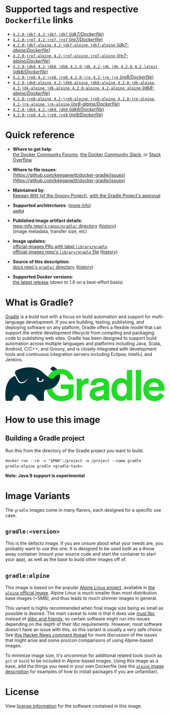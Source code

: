 <!--

********************************************************************************

WARNING:

    DO NOT EDIT "gradle/README.md"

    IT IS AUTO-GENERATED

    (from the other files in "gradle/" combined with a set of templates)

********************************************************************************

-->

# Supported tags and respective `Dockerfile` links

-	[`4.2.0-jdk7`, `4.2-jdk7`, `jdk7` (*jdk7/Dockerfile*)](https://github.com/keeganwitt/docker-gradle/blob/65d97a521e3af7b537c0ba7a33b4a0685f66b457/jdk7/Dockerfile)
-	[`4.2.0-jre7`, `4.2-jre7`, `jre7` (*jre7/Dockerfile*)](https://github.com/keeganwitt/docker-gradle/blob/65d97a521e3af7b537c0ba7a33b4a0685f66b457/jre7/Dockerfile)
-	[`4.2.0-jdk7-alpine`, `4.2-jdk7-alpine`, `jdk7-alpine` (*jdk7-alpine/Dockerfile*)](https://github.com/keeganwitt/docker-gradle/blob/65d97a521e3af7b537c0ba7a33b4a0685f66b457/jdk7-alpine/Dockerfile)
-	[`4.2.0-jre7-alpine`, `4.2-jre7-alpine`, `jre7-alpine` (*jre7-alpine/Dockerfile*)](https://github.com/keeganwitt/docker-gradle/blob/65d97a521e3af7b537c0ba7a33b4a0685f66b457/jre7-alpine/Dockerfile)
-	[`4.2.0-jdk8`, `4.2-jdk8`, `jdk8`, `4.2.0-jdk`, `4.2-jdk`, `jdk`, `4.2.0`, `4.2`, `latest` (*jdk8/Dockerfile*)](https://github.com/keeganwitt/docker-gradle/blob/65d97a521e3af7b537c0ba7a33b4a0685f66b457/jdk8/Dockerfile)
-	[`4.2.0-jre8`, `4.2-jre8`, `jre8`, `4.2.0-jre`, `4.2-jre`, `jre` (*jre8/Dockerfile*)](https://github.com/keeganwitt/docker-gradle/blob/65d97a521e3af7b537c0ba7a33b4a0685f66b457/jre8/Dockerfile)
-	[`4.2.0-jdk8-alpine`, `4.2-jdk8-alpine`, `jdk8-alpine`, `4.2.0-jdk-alpine`, `4.2-jdk-alpine`, `jdk-alpine`, `4.2.0-alpine`, `4.2-alpine`, `alpine` (*jdk8-alpine/Dockerfile*)](https://github.com/keeganwitt/docker-gradle/blob/65d97a521e3af7b537c0ba7a33b4a0685f66b457/jdk8-alpine/Dockerfile)
-	[`4.2.0-jre8-alpine`, `4.2-jre8-alpine`, `jre8-alpine`, `4.2.0-jre-alpine`, `4.2-jre-alpine`, `jre-alpine` (*jre8-alpine/Dockerfile*)](https://github.com/keeganwitt/docker-gradle/blob/65d97a521e3af7b537c0ba7a33b4a0685f66b457/jre8-alpine/Dockerfile)
-	[`4.2.0-jdk9`, `4.2-jdk9`, `jdk9` (*jdk9/Dockerfile*)](https://github.com/keeganwitt/docker-gradle/blob/65d97a521e3af7b537c0ba7a33b4a0685f66b457/jdk9/Dockerfile)
-	[`4.2.0-jre9`, `4.2-jre9`, `jre9` (*jre9/Dockerfile*)](https://github.com/keeganwitt/docker-gradle/blob/65d97a521e3af7b537c0ba7a33b4a0685f66b457/jre9/Dockerfile)

# Quick reference

-	**Where to get help**:  
	[the Docker Community Forums](https://forums.docker.com/), [the Docker Community Slack](https://blog.docker.com/2016/11/introducing-docker-community-directory-docker-community-slack/), or [Stack Overflow](https://stackoverflow.com/search?tab=newest&q=docker)

-	**Where to file issues**:  
	[https://github.com/keeganwitt/docker-gradle/issues](https://github.com/keeganwitt/docker-gradle/issues)

-	**Maintained by**:  
	[Keegan Witt (of the Groovy Project)](https://github.com/keeganwitt/docker-gradle), [with the Gradle Project's approval](https://discuss.gradle.org/t/official-docker-images/21159/8)

-	**Supported architectures**: ([more info](https://github.com/docker-library/official-images#architectures-other-than-amd64))  
	[`amd64`](https://hub.docker.com/r/amd64/gradle/)

-	**Published image artifact details**:  
	[repo-info repo's `repos/gradle/` directory](https://github.com/docker-library/repo-info/blob/master/repos/gradle) ([history](https://github.com/docker-library/repo-info/commits/master/repos/gradle))  
	(image metadata, transfer size, etc)

-	**Image updates**:  
	[official-images PRs with label `library/gradle`](https://github.com/docker-library/official-images/pulls?q=label%3Alibrary%2Fgradle)  
	[official-images repo's `library/gradle` file](https://github.com/docker-library/official-images/blob/master/library/gradle) ([history](https://github.com/docker-library/official-images/commits/master/library/gradle))

-	**Source of this description**:  
	[docs repo's `gradle/` directory](https://github.com/docker-library/docs/tree/master/gradle) ([history](https://github.com/docker-library/docs/commits/master/gradle))

-	**Supported Docker versions**:  
	[the latest release](https://github.com/docker/docker-ce/releases/latest) (down to 1.6 on a best-effort basis)

# What is Gradle?

[Gradle](https://gradle.org/) is a build tool with a focus on build automation and support for multi-language development. If you are building, testing, publishing, and deploying software on any platform, Gradle offers a flexible model that can support the entire development lifecycle from compiling and packaging code to publishing web sites. Gradle has been designed to support build automation across multiple languages and platforms including Java, Scala, Android, C/C++, and Groovy, and is closely integrated with development tools and continuous integration servers including Eclipse, IntelliJ, and Jenkins.

![logo](https://raw.githubusercontent.com/docker-library/docs/c3d3ca6beed000f9ba6eabc98f3399158f520256/gradle/logo.png)

# How to use this image

## Building a Gradle project

Run this from the directory of the Gradle project you want to build.

`docker run --rm -v "$PWD":/project -w /project --name gradle gradle:alpine gradle <gradle-task>`

**Note: Java 9 support is experimental**

# Image Variants

The `gradle` images come in many flavors, each designed for a specific use case.

## `gradle:<version>`

This is the defacto image. If you are unsure about what your needs are, you probably want to use this one. It is designed to be used both as a throw away container (mount your source code and start the container to start your app), as well as the base to build other images off of.

## `gradle:alpine`

This image is based on the popular [Alpine Linux project](http://alpinelinux.org), available in [the `alpine` official image](https://hub.docker.com/_/alpine). Alpine Linux is much smaller than most distribution base images (~5MB), and thus leads to much slimmer images in general.

This variant is highly recommended when final image size being as small as possible is desired. The main caveat to note is that it does use [musl libc](http://www.musl-libc.org) instead of [glibc and friends](http://www.etalabs.net/compare_libcs.html), so certain software might run into issues depending on the depth of their libc requirements. However, most software doesn't have an issue with this, so this variant is usually a very safe choice. See [this Hacker News comment thread](https://news.ycombinator.com/item?id=10782897) for more discussion of the issues that might arise and some pro/con comparisons of using Alpine-based images.

To minimize image size, it's uncommon for additional related tools (such as `git` or `bash`) to be included in Alpine-based images. Using this image as a base, add the things you need in your own Dockerfile (see the [`alpine` image description](https://hub.docker.com/_/alpine/) for examples of how to install packages if you are unfamiliar).

# License

View [license information](https://gradle.org/license/) for the software contained in this image.

